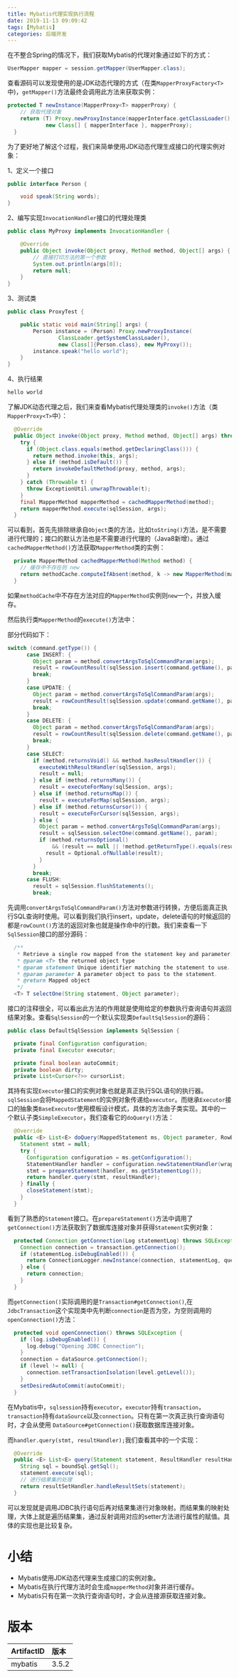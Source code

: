 ```yaml
---
title: Mybatis代理实现执行流程
date: 2019-11-13 09:09:42
tags: [Mybatis]
categories: 后端开发
---
```


在不整合Spring的情况下，我们获取Mybatis的代理对象通过如下的方式：

```java
UserMapper mapper = session.getMapper(UserMapper.class);
```

查看源码可以发现使用的是JDK动态代理的方式（在类`MapperProxyFactory<T>`中)，`getMapper()`方法最终会调用此方法来获取实例：

```java
protected T newInstance(MapperProxy<T> mapperProxy) {
    // 获取代理对象
    return (T) Proxy.newProxyInstance(mapperInterface.getClassLoader(), 
            new Class[] { mapperInterface }, mapperProxy);
  }
```

为了更好地了解这个过程，我们来简单使用JDK动态代理生成接口的代理实例对象：

1、定义一个接口

```java
public interface Person {

    void speak(String words);
}
```

2、编写实现`InvocationHandler`接口的代理处理类

```java
public class MyProxy implements InvocationHandler {

    @Override
    public Object invoke(Object proxy, Method method, Object[] args) {
        // 直接打印方法的第一个参数
        System.out.println(args[0]);
        return null;
    }
}
```

3、测试类

```java
public class ProxyTest {

    public static void main(String[] args) {
        Person instance = (Person) Proxy.newProxyInstance(
                ClassLoader.getSystemClassLoader(),
                new Class[]{Person.class}, new MyProxy());
        instance.speak("hello world");
    }
}
```

4、执行结果

```bash
hello world
```

了解JDK动态代理之后，我们来查看Mybatis代理处理类的`invoke()`方法（类`MapperProxy<T>`中）：

```java
  @Override
  public Object invoke(Object proxy, Method method, Object[] args) throws Throwable {
    try {
      if (Object.class.equals(method.getDeclaringClass())) {
        return method.invoke(this, args);
      } else if (method.isDefault()) {
        return invokeDefaultMethod(proxy, method, args);
      }
    } catch (Throwable t) {
      throw ExceptionUtil.unwrapThrowable(t);
    }
    final MapperMethod mapperMethod = cachedMapperMethod(method);
    return mapperMethod.execute(sqlSession, args);
  }
```

可以看到，首先先排除继承自`Object`类的方法，比如`toString()`方法，是不需要进行代理的；接口的默认方法也是不需要进行代理的（Java8新增）。通过`cachedMapperMethod()`方法获取`MapperMethod`类的实例：

```java
  private MapperMethod cachedMapperMethod(Method method) {
    // 缓存中不存在则 new
    return methodCache.computeIfAbsent(method, k -> new MapperMethod(mapperInterface, method, sqlSession.getConfiguration()));
  }
```

如果`methodCache`中不存在方法对应的`MapperMethod`实例则`new`一个，并放入缓存。

然后执行类`MapperMethod`的`execute()`方法中：

部分代码如下：

```java
switch (command.getType()) {
      case INSERT: {
        Object param = method.convertArgsToSqlCommandParam(args);
        result = rowCountResult(sqlSession.insert(command.getName(), param));
        break;
      }
      case UPDATE: {
        Object param = method.convertArgsToSqlCommandParam(args);
        result = rowCountResult(sqlSession.update(command.getName(), param));
        break;
      }
      case DELETE: {
        Object param = method.convertArgsToSqlCommandParam(args);
        result = rowCountResult(sqlSession.delete(command.getName(), param));
        break;
      }
      case SELECT:
        if (method.returnsVoid() && method.hasResultHandler()) {
          executeWithResultHandler(sqlSession, args);
          result = null;
        } else if (method.returnsMany()) {
          result = executeForMany(sqlSession, args);
        } else if (method.returnsMap()) {
          result = executeForMap(sqlSession, args);
        } else if (method.returnsCursor()) {
          result = executeForCursor(sqlSession, args);
        } else {
          Object param = method.convertArgsToSqlCommandParam(args);
          result = sqlSession.selectOne(command.getName(), param);
          if (method.returnsOptional()
              && (result == null || !method.getReturnType().equals(result.getClass()))) {
            result = Optional.ofNullable(result);
          }
        }
        break;
      case FLUSH:
        result = sqlSession.flushStatements();
        break;
```

先调用`convertArgsToSqlCommandParam()`方法对参数进行转换，方便后面真正执行SQL查询时使用。可以看到我们执行insert，update，delete语句的时候返回的都是`rowCount()`方法的返回对象也就是操作命中的行数。我们来查看一下`SqlSession`接口的部分源码：

```java
  /**
   * Retrieve a single row mapped from the statement key and parameter.
   * @param <T> the returned object type
   * @param statement Unique identifier matching the statement to use.
   * @param parameter A parameter object to pass to the statement.
   * @return Mapped object
   */
  <T> T selectOne(String statement, Object parameter);
```

接口的注释很全，可以看出此方法的作用就是使用给定的参数执行查询语句并返回结果对象。查看`SqlSession`的一个默认实现类`DefaultSqlSession`的源码：

```java
public class DefaultSqlSession implements SqlSession {

  private final Configuration configuration;
  private final Executor executor;

  private final boolean autoCommit;
  private boolean dirty;
  private List<Cursor<?>> cursorList;
```

其持有实现`Executor`接口的实例对象也就是真正执行SQL语句的执行器。`sqlSession`会将`MappedStatement`的实例对象传递给`executor`。而继承`Executor`接口的抽象类`BaseExecutor`使用模板设计模式，具体的方法由子类实现。其中的一个默认子类`SimpleExecutor`，我们查看它的`doQuery()`方法：

```java
  @Override
  public <E> List<E> doQuery(MappedStatement ms, Object parameter, RowBounds rowBounds, ResultHandler resultHandler, BoundSql boundSql) throws SQLException {
    Statement stmt = null;
    try {
      Configuration configuration = ms.getConfiguration();
      StatementHandler handler = configuration.newStatementHandler(wrapper, ms, parameter, rowBounds, resultHandler, boundSql);
      stmt = prepareStatement(handler, ms.getStatementLog());
      return handler.query(stmt, resultHandler);
    } finally {
      closeStatement(stmt);
    }
  }
```

看到了熟悉的`Statement`接口。在`prepareStatement()`方法中调用了`getConnection()`方法获取到了数据库连接对象并获得`Statement`实例对象：

```java
  protected Connection getConnection(Log statementLog) throws SQLException {
    Connection connection = transaction.getConnection();
    if (statementLog.isDebugEnabled()) {
      return ConnectionLogger.newInstance(connection, statementLog, queryStack);
    } else {
      return connection;
    }
  }
```

而`getConnection()`实际调用的是`Transaction#getConnection()`,在`JdbcTransaction`这个实现类中先判断`connection`是否为空，为空则调用的`openConnection()`方法：

```java
  protected void openConnection() throws SQLException {
    if (log.isDebugEnabled()) {
      log.debug("Opening JDBC Connection");
    }
    connection = dataSource.getConnection();
    if (level != null) {
      connection.setTransactionIsolation(level.getLevel());
    }
    setDesiredAutoCommit(autoCommit);
  }
```

在Mybatis中，`sqlsession`持有`executor`，`executor`持有`transaction`，`transaction`持有`dataSource`以及`connection`。只有在第一次真正执行查询语句时，才会从使用 `DataSource#getConnection()`获取数据库连接对象。

而`handler.query(stmt, resultHandler);`我们查看其中的一个实现：

```java
  @Override
  public <E> List<E> query(Statement statement, ResultHandler resultHandler) throws SQLException {
    String sql = boundSql.getSql();
    statement.execute(sql);
    // 进行结果集的处理
    return resultSetHandler.handleResultSets(statement);
  }
```

可以发现就是调用JDBC执行语句后再对结果集进行对象映射。而结果集的映射处理，大体上就是遍历结果集，通过反射调用对应的setter方法进行属性的赋值。具体的实现也是比较复杂。

# 小结

- Mybatis使用JDK动态代理来生成接口的实例对象。
- Mybatis在执行代理方法时会生成`mapperMethod`对象并进行缓存。
- Mybatis只有在第一次执行查询语句时，才会从连接源获取连接对象。

# 版本

| ArtifactID | 版本  |
| ---------- | :---- |
| mybatis    | 3.5.2 |

